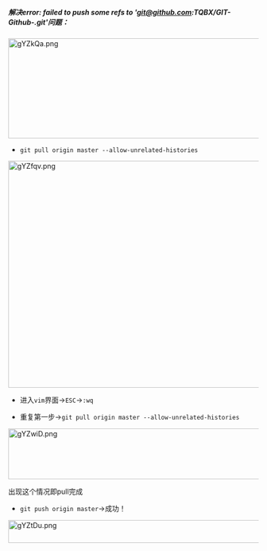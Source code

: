 ##### 解决error: failed to push some refs to 'git@github.com:TQBX/GIT-Github-.git'问题：

<img src="https://t1.picb.cc/uploads/2019/11/04/gYZkQa.png" alt="gYZkQa.png" border="0" width="1277" height="201" />

- `git pull origin master --allow-unrelated-histories`

<img src="https://t1.picb.cc/uploads/2019/11/04/gYZfqv.png" alt="gYZfqv.png" border="0" width="1277" height="456">

- 进入`vim`界面->`ESC`->`:wq`

- 重复第一步->`git pull origin master --allow-unrelated-histories`

<img src="https://t1.picb.cc/uploads/2019/11/04/gYZwiD.png" alt="gYZwiD.png" border="0" width="1277" height="102">

  出现这个情况即pull完成

- `git push origin master`->成功！

<img src="https://t1.picb.cc/uploads/2019/11/04/gYZtDu.png" alt="gYZtDu.png" border="0" width="1277" height="46">

